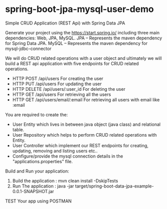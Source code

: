 # spring-boot-jpa-mysql-user-demo
Simple CRUD Application (REST Api) with Spring Data JPA

Generate your project using the https://start.spring.io/ including three main dependencies: Web, JPA, MySQL.
JPA – Represents the maven dependency for Spring Data JPA.
MySQL – Represents the maven dependency for mysql-jdbc-connector 

We will do CRUD related operations with a user object and ultimately we will build a REST api application with five endpoints
for CRUD related operations.

* HTTP POST      /api/users              For creating the user
* HTTP PUT       /api/users              For updating the user
* HTTP DELETE    /api/users/:user_id     For deleting the user
* HTTP GET       /api/users              For retrieving all the users
* HTTP GET       /api/users/email/:email For retrieving all users with email like :email

You are required to create the:
   * User Entity which lives in between java object (java class) and relational table.
   * User Repository which helps to perform CRUD related operations with Entity.
   * User Controller which implement our REST endpoints for creating, updating, removing and listing users etc..
   * Configure/provide the mysql connection details in the "applications.properties" file.
   
   
Build and Run your application:
   1. Build the application  :         mvn clean install -DskipTests
   2. Run The application    :         java -jar target/spring-boot-data-jpa-example-0.0.1-SNAPSHOT.jar
   
   
   
TEST Your app using POSTMAN

